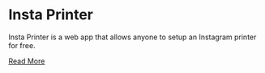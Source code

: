 Insta Printer
============

Insta Printer is a web app that allows anyone to setup an Instagram printer for free.

[Read More](http://leemart.in/instaprinter)

